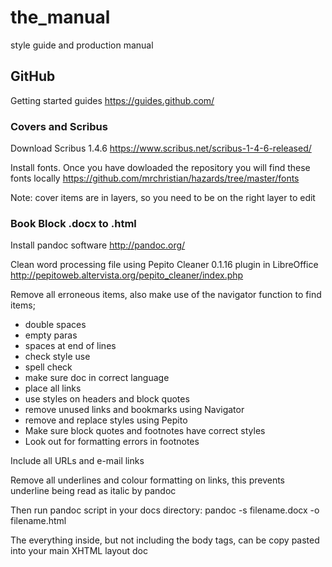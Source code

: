 # the_manual
style guide and production manual

## GitHub

Getting started guides https://guides.github.com/

### Covers and Scribus

Download Scribus 1.4.6 https://www.scribus.net/scribus-1-4-6-released/

Install fonts. Once you have dowloaded the repository you will find these fonts locally  https://github.com/mrchristian/hazards/tree/master/fonts

Note: cover items are in layers, so you need to be on the right layer to edit

### Book Block .docx to .html

Install pandoc software http://pandoc.org/

Clean word processing file using Pepito Cleaner 0.1.16 plugin in LibreOffice http://pepitoweb.altervista.org/pepito_cleaner/index.php

Remove all erroneous items, also make use of the navigator function to find items;

- double spaces
- empty paras
- spaces at end of lines
- check style use
- spell check
- make sure doc in correct language
- place all links
- use styles on headers and block quotes
- remove unused links and bookmarks using Navigator
- remove and replace styles using Pepito
- Make sure block quotes and footnotes have correct styles
- Look out for formatting errors in footnotes

Include all URLs and e-mail links

Remove all underlines and colour formatting on links, this prevents underline being read as italic by pandoc

Then run pandoc script in your docs directory: pandoc -s filename.docx -o filename.html

The everything inside, but not including the body tags, can be copy pasted into your main XHTML layout doc



